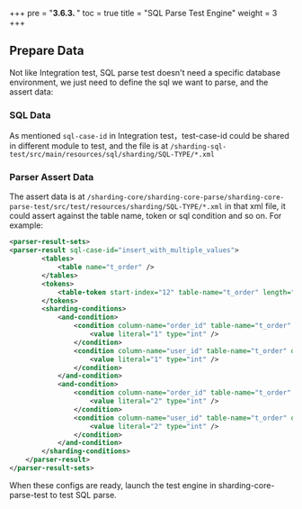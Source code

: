 +++
pre = "<b>3.6.3. </b>"
toc = true
title = "SQL Parse Test Engine"
weight = 3
+++

## Prepare Data

Not like Integration test, SQL parse test doesn't need a specific database environment, we just need to define the sql we want to parse, and the assert data:

### SQL Data

As mentioned `sql-case-id` in Integration test，test-case-id could be shared in different module to test, and the file is at `/sharding-sql-test/src/main/resources/sql/sharding/SQL-TYPE/*.xml` 

### Parser Assert Data

The assert data is at `/sharding-core/sharding-core-parse/sharding-core-parse-test/src/test/resources/sharding/SQL-TYPE/*.xml`
in that xml file, it could assert against the table name, token or sql condition and so on. For example:

```xml
<parser-result-sets>
<parser-result sql-case-id="insert_with_multiple_values">
        <tables>
            <table name="t_order" />
        </tables>
        <tokens>
            <table-token start-index="12" table-name="t_order" length="7" />
        </tokens>
        <sharding-conditions>
            <and-condition>
                <condition column-name="order_id" table-name="t_order" operator="EQUAL">
                    <value literal="1" type="int" />
                </condition>
                <condition column-name="user_id" table-name="t_order" operator="EQUAL">
                    <value literal="1" type="int" />
                </condition>
            </and-condition>
            <and-condition>
                <condition column-name="order_id" table-name="t_order" operator="EQUAL">
                    <value literal="2" type="int" />
                </condition>
                <condition column-name="user_id" table-name="t_order" operator="EQUAL">
                    <value literal="2" type="int" />
                </condition>
            </and-condition>
        </sharding-conditions>
    </parser-result>
</parser-result-sets>
```

When these configs are ready, launch the test engine in sharding-core-parse-test to test SQL parse. 

